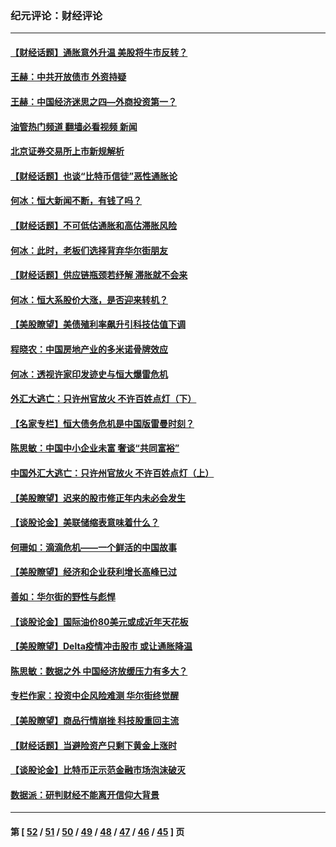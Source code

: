 ### 纪元评论：财经评论
---
#### [【财经话题】通胀意外升温 美股将牛市反转？](../../pages/nsc1026/n13370659.md?11160330) 
#### [王赫：中共开放债市 外资持疑](../../pages/nsc1026/n13366203.md?11160330) 
#### [王赫：中国经济迷思之四—外商投资第一？](../../pages/nsc1026/n13354150.md?11160330) 
#### [油管热门频道 翻墙必看视频 新闻](ok?11160330)
#### [北京证券交易所上市新规解析](../../pages/nsc1026/n13348292.md?11160330) 
#### [【财经话题】也谈“比特币信徒”恶性通胀论](../../pages/nsc1026/n13331972.md?11160330) 
#### [何冰：恒大新闻不断，有钱了吗？](../../pages/nsc1026/n13325002.md?11160330) 
#### [【财经话题】不可低估通胀和高估滞胀风险](../../pages/nsc1026/n13300505.md?11160330) 
#### [何冰：此时，老板们选择背弃华尔街朋友](../../pages/nsc1026/n13295291.md?11160330) 
#### [【财经话题】供应链瓶颈若纾解 滞胀就不会来](../../pages/nsc1026/n13286759.md?11160330) 
#### [何冰：恒大系股价大涨，是否迎来转机？](../../pages/nsc1026/n13276822.md?11160330) 
#### [【美股瞭望】美债殖利率飙升引科技估值下调](../../pages/nsc1026/n13267775.md?11160330) 
#### [程晓农：中国房地产业的多米诺骨牌效应](../../pages/nsc1026/n13259673.md?11160330) 
#### [何冰：透视许家印发迹史与恒大爆雷危机](../../pages/nsc1026/n13253937.md?11160330) 
#### [外汇大逃亡：只许州官放火 不许百姓点灯（下）](../../pages/nsc1026/n13245748.md?11160330) 
#### [【名家专栏】恒大债务危机是中国版雷曼时刻？](../../pages/nsc1026/n13242613.md?11160330) 
#### [陈思敏：中国中小企业未富 奢谈“共同富裕”](../../pages/nsc1026/n13241213.md?11160330) 
#### [中国外汇大逃亡：只许州官放火 不许百姓点灯（上）](../../pages/nsc1026/n13228773.md?11160330) 
#### [【美股瞭望】迟来的股市修正年内未必会发生](../../pages/nsc1026/n13223100.md?11160330) 
#### [【谈股论金】美联储缩表意味着什么？](../../pages/nsc1026/n13174610.md?11160330) 
#### [何珊如：滴滴危机——一个鲜活的中国故事](../../pages/nsc1026/n13151962.md?11160330) 
#### [【美股瞭望】经济和企业获利增长高峰已过](../../pages/nsc1026/n13134466.md?11160330) 
#### [善如：华尔街的野性与彪悍](../../pages/nsc1026/n13112664.md?11160330) 
#### [【谈股论金】国际油价80美元或成近年天花板](../../pages/nsc1026/n13108524.md?11160330) 
#### [【美股瞭望】Delta疫情冲击股市 或让通胀降温](../../pages/nsc1026/n13100297.md?11160330) 
#### [陈思敏：数据之外 中国经济放缓压力有多大？](../../pages/nsc1026/n13085576.md?11160330) 
#### [专栏作家：投资中企风险难测 华尔街终觉醒](../../pages/nsc1026/n13079366.md?11160330) 
#### [【美股瞭望】商品行情崩挫 科技股重回主流](../../pages/nsc1026/n13029798.md?11160330) 
#### [【财经话题】当避险资产只剩下黄金上涨时](../../pages/nsc1026/n12975626.md?11160330) 
#### [【谈股论金】比特币正示范金融市场泡沫破灭](../../pages/nsc1026/n12961769.md?11160330) 
#### [数据派：研判财经不能离开信仰大背景](../../pages/nsc1026/n12932684.md?11160330) 

---
#### 第 [ [52](./52.md?11160330) / [51](./51.md?11160330) / [50](./50.md?11160330) / [49](./49.md?11160330) / [48](./48.md?11160330) / [47](./47.md?11160330) / [46](./46.md?11160330) / [45](./45.md?11160330) ] 页
